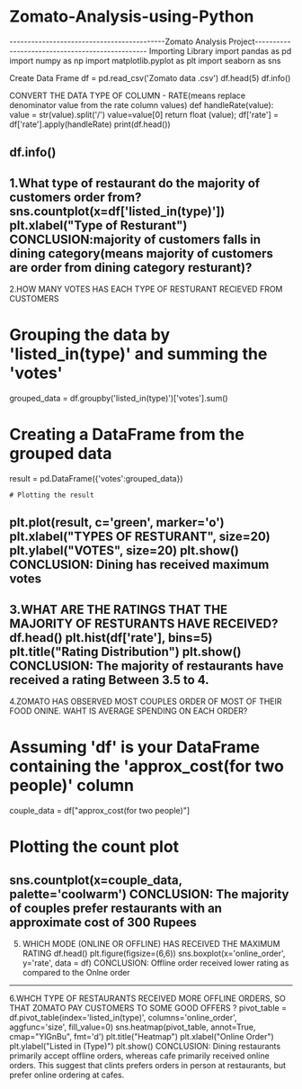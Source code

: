 # Zomato-Analysis-using-Python

-------------------------------------------Zomato Analysis Project------------------------------------------------
Importing Library
import pandas as pd
import numpy as np
import matplotlib.pyplot as plt
import seaborn as sns

Create Data Frame
df = pd.read_csv('Zomato data .csv')
df.head(5)
df.info()

CONVERT THE DATA TYPE OF COLUMN - RATE(means replace denominator value from the rate column values)
def handleRate(value):
    value = str(value).split('/')
    value=value[0]
    return float (value);
df['rate'] = df['rate'].apply(handleRate)
print(df.head())

df.info()
-----------------------------------------------------------------------------------------------------------------------------------
1.What type of restaurant do the majority of customers order from?
sns.countplot(x=df['listed_in(type)'])
plt.xlabel("Type of Resturant")
CONCLUSION:majority of customers falls in dining category(means majority of customers are order from dining category resturant)?
----------------------------------------------------------------------------------------------------------------------------------
2.HOW MANY VOTES HAS EACH TYPE OF RESTURANT RECIEVED FROM CUSTOMERS
# Grouping the data by 'listed_in(type)' and summing the 'votes'
grouped_data = df.groupby('listed_in(type)')['votes'].sum()
# Creating a DataFrame from the grouped data
result = pd.DataFrame({'votes':grouped_data})

    # Plotting the result
plt.plot(result, c='green', marker='o')
plt.xlabel("TYPES OF RESTURANT", size=20)
plt.ylabel("VOTES", size=20)
plt.show()
CONCLUSION: Dining has received maximum votes
------------------------------------------------------------------------------------------------------------------------------
3.WHAT ARE THE RATINGS THAT THE MAJORITY OF RESTURANTS HAVE RECEIVED?
df.head()
plt.hist(df['rate'], bins=5)
plt.title("Rating Distribution")
plt.show()
CONCLUSION: The majority of restaurants have received a rating Between 3.5 to 4.
--------------------------------------------------------------------------------------------------------------------------------
4.ZOMATO HAS OBSERVED MOST COUPLES ORDER OF MOST OF THEIR FOOD ONINE. WAHT IS AVERAGE SPENDING ON EACH ORDER?
# Assuming 'df' is your DataFrame containing the 'approx_cost(for two people)' column
couple_data = df["approx_cost(for two people)"]
# Plotting the count plot
sns.countplot(x=couple_data, palette='coolwarm')
CONCLUSION: The majority of couples prefer restaurants with an approximate cost of 300 Rupees
-----------------------------------------------------------------------------------------------------------------------------

5. WHICH MODE (ONLINE OR OFFLINE) HAS RECEIVED THE MAXIMUM RATING
df.head()
plt.figure(figsize=(6,6))
sns.boxplot(x='online_order', y='rate', data = df)
CONCLUSION: Offline order received lower rating as compared to the Onlne order
---------------------------------------------------------------------------------------------------------------------------------

6.WHCH TYPE OF RESTAURANTS RECEIVED MORE OFFLINE ORDERS, SO THAT ZOMATO PAY CUSTOMERS TO SOME GOOD OFFERS ?
pivot_table = df.pivot_table(index='listed_in(type)', columns='online_order', aggfunc='size', fill_value=0)
sns.heatmap(pivot_table, annot=True, cmap="YlGnBu", fmt='d')
plt.title("Heatmap")
plt.xlabel("Online Order")
plt.ylabel("Listed in (Type)")
plt.show()
CONCLUSION: Dining restaurants primarily accept offline orders, whereas cafe primarily received online orders. This suggest that clints prefers
            orders in person at restaurants, but prefer online ordering at cafes.
